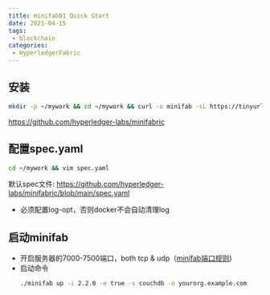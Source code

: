 ```yaml
---
title: minifab01 Quick Start
date: 2021-04-15
tags:
 - blockchain
categories: 
 - HyperledgerFabric
---
```


## 安装

```bash
mkdir -p ~/mywork && cd ~/mywork && curl -o minifab -sL https://tinyurl.com/yxa2q6yr && chmod +x minifab
```
<https://github.com/hyperledger-labs/minifabric>

## 配置spec.yaml
```bash
cd ~/mywork && vim spec.yaml
```
默认spec文件: <https://github.com/hyperledger-labs/minifabric/blob/main/spec.yaml>

- 必须配置log-opt，否则docker不会自动清理log

## 启动minifab

- 开启服务器的7000-7500端口，both tcp & udp（[minifab端口规则](https://github.com/hyperledger-labs/minifabric/blob/main/docs/README.md#setup-a-network-using-a-different-spec))
- 启动命令
  ```bash
  ./minifab up -i 2.2.0 -e true -s couchdb -o yourorg.example.com
  ```



